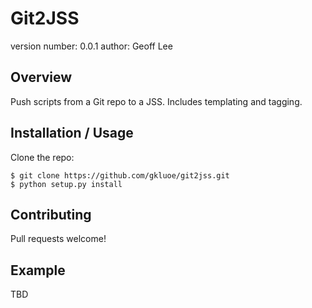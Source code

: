 Git2JSS
===============================

version number: 0.0.1
author: Geoff Lee

Overview
--------
Push scripts from a Git repo to a JSS. Includes templating and tagging.

Installation / Usage
--------------------

Clone the repo:

    $ git clone https://github.com/gkluoe/git2jss.git
    $ python setup.py install
    
Contributing
------------

Pull requests welcome!

Example
-------

TBD
